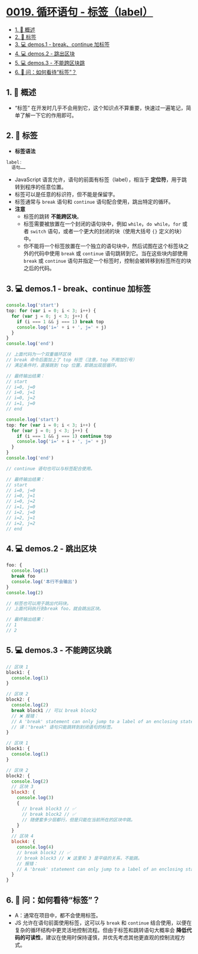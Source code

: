 # [0019. 循环语句 - 标签（label）](https://github.com/Tdahuyou/TNotes.html-css-js/tree/main/notes/0019.%20%E5%BE%AA%E7%8E%AF%E8%AF%AD%E5%8F%A5%20-%20%E6%A0%87%E7%AD%BE%EF%BC%88label%EF%BC%89)

<!-- region:toc -->

- [1. 📝 概述](#1--概述)
- [2. 📒 标签](#2--标签)
- [3. 💻 demos.1 - break、continue 加标签](#3--demos1---breakcontinue-加标签)
- [4. 💻 demos.2 - 跳出区块](#4--demos2---跳出区块)
- [5. 💻 demos.3 - 不能跨区块跳](#5--demos3---不能跨区块跳)
- [6. 🤔 问：如何看待“标签”？](#6--问如何看待标签)

<!-- endregion:toc -->

## 1. 📝 概述

- “标签” 在开发时几乎不会用到它，这个知识点不算重要，快速过一遍笔记，简单了解一下它的作用即可。

## 2. 📒 标签

- **标签语法**

```javascript
label:
  语句……
```

- JavaScript 语言允许，语句的前面有标签（label），相当于 **定位符**，用于跳转到程序的任意位置。
- 标签可以是任意的标识符，但不能是保留字。
- 标签通常与 `break` 语句和 `continue` 语句配合使用，跳出特定的循环。
- **注意**
  - 标签的跳转 **不能跨区块**。
  - 标签需要被放置在一个封闭的语句块中，例如 `while`，`do while`，`for` 或者 `switch` 语句，或者一个更大的封闭的块（使用大括号 `{}` 定义的块）中。
  - 你不能将一个标签放置在一个独立的语句块中，然后试图在这个标签块之外的代码中使用 `break` 或 `continue` 语句跳转到它。当在这些块内部使用 `break` 或 `continue` 语句并指定一个标签时，控制会被转移到标签所在的块之后的代码。

## 3. 💻 demos.1 - break、continue 加标签

```javascript
console.log('start')
top: for (var i = 0; i < 3; i++) {
  for (var j = 0; j < 3; j++) {
    if (i === 1 && j === 1) break top
    console.log('i=' + i + ', j=' + j)
  }
}
console.log('end')

// 上面代码为一个双重循环区块
// break 命令后面加上了 top 标签（注意，top 不用加引号）
// 满足条件时，直接跳到 top 位置，即跳出双层循环。

// 最终输出结果：
// start
// i=0, j=0
// i=0, j=1
// i=0, j=2
// i=1, j=0
// end
```

```javascript
console.log('start')
top: for (var i = 0; i < 3; i++) {
  for (var j = 0; j < 3; j++) {
    if (i === 1 && j === 1) continue top
    console.log('i=' + i + ', j=' + j)
  }
}
console.log('end')

// continue 语句也可以与标签配合使用。

// 最终输出结果：
// start
// i=0, j=0
// i=0, j=1
// i=0, j=2
// i=1, j=0
// i=2, j=0
// i=2, j=1
// i=2, j=2
// end
```

## 4. 💻 demos.2 - 跳出区块

```javascript
foo: {
  console.log(1)
  break foo
  console.log('本行不会输出')
}
console.log(2)

// 标签也可以用于跳出代码块。
// 上面代码执行到break foo，就会跳出区块。

// 最终输出结果：
// 1
// 2
```

## 5. 💻 demos.3 - 不能跨区块跳

```javascript
// 区块 1
block1: {
  console.log(1)
}

// 区块 2
block2: {
  console.log(2)
  break block1 // 可以 break block2
  // ❌ 报错：
  // A 'break' statement can only jump to a label of an enclosing statement.
  // 译："break" 语句只能跳转到封闭语句的标签。
}
```

```javascript
// 区块 1
block1: {
  console.log(1)
}

// 区块 2
block2: {
  console.log(2)
  // 区块 3
  block3: {
    console.log(3)
    {
      // break block3 // ✅
      // break block2 // ✅
      // 随便套多少层都行，但是只能在当前所在的区块中跳。
    }
  }
  // 区块 4
  block4: {
    console.log(4)
    // break block2 // ✅
    // break block3 // ❌ 这里和 3 是平级的关系，不能跳。
    // 报错：
    // A 'break' statement can only jump to a label of an enclosing statement.
  }
}
```

## 6. 🤔 问：如何看待“标签”？

- A：通常在项目中，都不会使用标签。
- JS 允许在语句前面使用标签，这可以与 `break` 和 `continue` 结合使用，以便在复杂的循环结构中更灵活地控制流程。但由于标签和跳转语句大概率会 **降低代码的可读性**，建议在使用时保持谨慎，并优先考虑其他更直观的控制流程方式。
